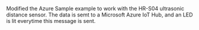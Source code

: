 Modified the Azure Sample example to work with the HR-S04 ultrasonic distance sensor. The data is semt to a Microsoft Azure IoT Hub, and an LED is lit everytime this message is sent. 
